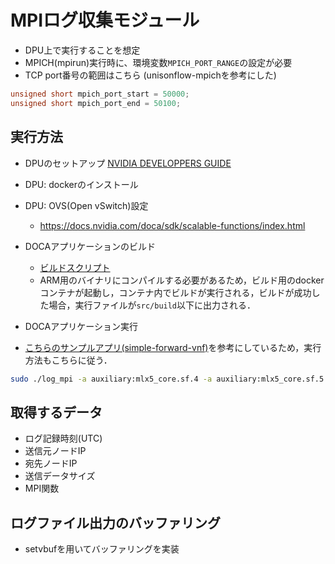 # MPIログ収集モジュール

- DPU上で実行することを想定
- MPICH(mpirun)実行時に、環境変数`MPICH_PORT_RANGE`の設定が必要
- TCP port番号の範囲はこちら (unisonflow-mpichを参考にした)
```c
unsigned short mpich_port_start = 50000;
unsigned short mpich_port_end = 50100;
```

## 実行方法
- DPUのセットアップ [NVIDIA DEVELOPPERS GUIDE](https://docs.nvidia.com/doca/sdk/installation-guide/index.html)
- DPU: dockerのインストール
- DPU: OVS(Open vSwitch)設定
  - https://docs.nvidia.com/doca/sdk/scalable-functions/index.html

- DOCAアプリケーションのビルド
  - [ビルドスクリプト](./build.sh)
  - ARM用のバイナリにコンパイルする必要があるため，ビルド用のdockerコンテナが起動し，コンテナ内でビルドが実行される，ビルドが成功した場合，実行ファイルが`src/build`以下に出力される．

- DOCAアプリケーション実行
- [こちらのサンプルアプリ(simple-forward-vnf)](https://docs.nvidia.com/doca/sdk/simple-forward/index.html)を参考にしているため，実行方法もこちらに従う．
```bash
sudo ./log_mpi -a auxiliary:mlx5_core.sf.4 -a auxiliary:mlx5_core.sf.5 -- --nr_queues=2 --log_level=8 
```

## 取得するデータ
- ログ記録時刻(UTC)
- 送信元ノードIP
- 宛先ノードIP
- 送信データサイズ
- MPI関数

## ログファイル出力のバッファリング

- setvbufを用いてバッファリングを実装
